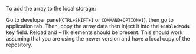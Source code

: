 ﻿To add the array to the local storage:

Go to developer panel(`CTRL+SHIFT+I` or `COMMAND+OPTION+I`), then go to application tab. Then, copy the array data then inject it into the **`enabledMods`** key field. Reload and ~11k elements should be present. This should work assuming that you are using the newer version and have a local copy of the repository.
